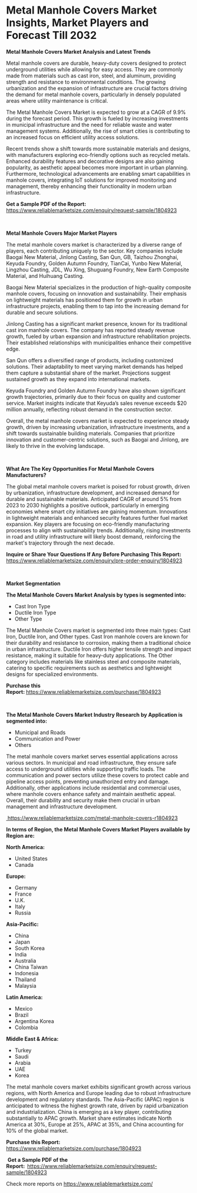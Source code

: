 <p><h1>Metal Manhole Covers Market Insights, Market Players and Forecast Till 2032</h1></p><p><strong>Metal Manhole Covers Market Analysis and Latest Trends</strong></p>
<p><p>Metal manhole covers are durable, heavy-duty covers designed to protect underground utilities while allowing for easy access. They are commonly made from materials such as cast iron, steel, and aluminum, providing strength and resistance to environmental conditions. The growing urbanization and the expansion of infrastructure are crucial factors driving the demand for metal manhole covers, particularly in densely populated areas where utility maintenance is critical.</p><p>The Metal Manhole Covers Market is expected to grow at a CAGR of 9.9% during the forecast period. This growth is fueled by increasing investments in municipal infrastructure and the need for reliable waste and water management systems. Additionally, the rise of smart cities is contributing to an increased focus on efficient utility access solutions.</p><p>Recent trends show a shift towards more sustainable materials and designs, with manufacturers exploring eco-friendly options such as recycled metals. Enhanced durability features and decorative designs are also gaining popularity, as aesthetic appeal becomes more important in urban planning. Furthermore, technological advancements are enabling smart capabilities in manhole covers, integrating IoT solutions for improved monitoring and management, thereby enhancing their functionality in modern urban infrastructure.</p></p>
<p><strong>Get a Sample PDF of the Report:&nbsp;</strong> <a href="https://www.reliablemarketsize.com/enquiry/request-sample/1804923?utm_campaign=2444&utm_medium=2&utm_source=Github&utm_content=ia&utm_term=02042025&utm_id=metal-manhole-covers">https://www.reliablemarketsize.com/enquiry/request-sample/1804923</a></p>
<p>&nbsp;</p>
<p><strong>Metal Manhole Covers Major Market Players</strong></p>
<p><p>The metal manhole covers market is characterized by a diverse range of players, each contributing uniquely to the sector. Key companies include Baogai New Material, Jinlong Casting, San Qun, GB, Taizhou Zhonghai, Keyuda Foundry, Golden Autumn Foundry, TianCai, Yunbo New Material, Lingzhou Casting, JDL, Wu Xing, Shuguang Foundry, New Earth Composite Material, and Huihuang Casting.</p><p>Baogai New Material specializes in the production of high-quality composite manhole covers, focusing on innovation and sustainability. Their emphasis on lightweight materials has positioned them for growth in urban infrastructure projects, enabling them to tap into the increasing demand for durable and secure solutions.</p><p>Jinlong Casting has a significant market presence, known for its traditional cast iron manhole covers. The company has reported steady revenue growth, fueled by urban expansion and infrastructure rehabilitation projects. Their established relationships with municipalities enhance their competitive edge.</p><p>San Qun offers a diversified range of products, including customized solutions. Their adaptability to meet varying market demands has helped them capture a substantial share of the market. Projections suggest sustained growth as they expand into international markets.</p><p>Keyuda Foundry and Golden Autumn Foundry have also shown significant growth trajectories, primarily due to their focus on quality and customer service. Market insights indicate that Keyuda’s sales revenue exceeds $20 million annually, reflecting robust demand in the construction sector.</p><p>Overall, the metal manhole covers market is expected to experience steady growth, driven by increasing urbanization, infrastructure investments, and a shift towards sustainable building materials. Companies that prioritize innovation and customer-centric solutions, such as Baogai and Jinlong, are likely to thrive in the evolving landscape.</p></p>
<p>&nbsp;</p>
<p><strong>What Are The Key Opportunities For Metal Manhole Covers Manufacturers?</strong></p>
<p><p>The global metal manhole covers market is poised for robust growth, driven by urbanization, infrastructure development, and increased demand for durable and sustainable materials. Anticipated CAGR of around 5% from 2023 to 2030 highlights a positive outlook, particularly in emerging economies where smart city initiatives are gaining momentum. Innovations in lightweight materials and enhanced security features further fuel market expansion. Key players are focusing on eco-friendly manufacturing processes to align with sustainability trends. Additionally, rising investments in road and utility infrastructure will likely boost demand, reinforcing the market's trajectory through the next decade.</p></p>
<p><strong>Inquire or Share Your Questions If Any Before Purchasing This Report:</strong> <a href="https://www.reliablemarketsize.com/enquiry/pre-order-enquiry/1804923?utm_campaign=2444&utm_medium=2&utm_source=Github&utm_content=ia&utm_term=02042025&utm_id=metal-manhole-covers">https://www.reliablemarketsize.com/enquiry/pre-order-enquiry/1804923</a></p>
<p>&nbsp;</p>
<p><strong>Market Segmentation</strong></p>
<p><strong>The Metal Manhole Covers Market Analysis by types is segmented into:</strong></p>
<p><ul><li>Cast Iron Type</li><li>Ductile Iron Type</li><li>Other Type</li></ul></p>
<p><p>The Metal Manhole Covers market is segmented into three main types: Cast Iron, Ductile Iron, and Other types. Cast Iron manhole covers are known for their durability and resistance to corrosion, making them a traditional choice in urban infrastructure. Ductile Iron offers higher tensile strength and impact resistance, making it suitable for heavy-duty applications. The Other category includes materials like stainless steel and composite materials, catering to specific requirements such as aesthetics and lightweight designs for specialized environments.</p></p>
<p><strong>Purchase this Report:&nbsp;</strong><a href="https://www.reliablemarketsize.com/purchase/1804923?utm_campaign=2444&utm_medium=2&utm_source=Github&utm_content=ia&utm_term=02042025&utm_id=metal-manhole-covers">https://www.reliablemarketsize.com/purchase/1804923</a></p>
<p>&nbsp;</p>
<p><strong>The Metal Manhole Covers Market Industry Research by Application is segmented into:</strong></p>
<p><ul><li>Municipal and Roads</li><li>Communication and Power</li><li>Others</li></ul></p>
<p><p>The metal manhole covers market serves essential applications across various sectors. In municipal and road infrastructure, they ensure safe access to underground utilities while supporting traffic loads. The communication and power sectors utilize these covers to protect cable and pipeline access points, preventing unauthorized entry and damage. Additionally, other applications include residential and commercial uses, where manhole covers enhance safety and maintain aesthetic appeal. Overall, their durability and security make them crucial in urban management and infrastructure development.</p></p>
<p><a href="https://www.reliablemarketsize.com/metal-manhole-covers-r1804923?utm_campaign=2444&utm_medium=2&utm_source=Github&utm_content=ia&utm_term=02042025&utm_id=metal-manhole-covers">&nbsp;https://www.reliablemarketsize.com/metal-manhole-covers-r1804923</a></p>
<p><strong>In terms of Region, the Metal Manhole Covers Market Players available by Region are:</strong></p>
<p>
    <p> <strong> North America: </strong>
        <ul>
            <li>United States</li>
            <li>Canada</li>
        </ul>
        </p> 
    <p> <strong> Europe: </strong>
        <ul>
            <li>Germany</li>
            <li>France</li>
            <li>U.K.</li>
            <li>Italy</li>
            <li>Russia</li>
        </ul>
        </p> 
    <p> <strong> Asia-Pacific: </strong>
        <ul>
            <li>China</li>
            <li>Japan</li>
            <li>South Korea</li>
            <li>India</li>
            <li>Australia</li>
            <li>China Taiwan</li>
            <li>Indonesia</li>
            <li>Thailand</li>
            <li>Malaysia</li>
        </ul>
        </p> 
    <p> <strong> Latin America: </strong>
        <ul>
            <li>Mexico</li>
            <li>Brazil</li>
            <li>Argentina Korea</li>
            <li>Colombia</li>
        </ul>
        </p> 
    <p> <strong> Middle East & Africa: </strong>
        <ul>
            <li>Turkey</li>
            <li>Saudi</li>
            <li>Arabia</li>
            <li>UAE</li>
            <li>Korea</li>
        </ul>
    </p>
    </p>
<p><p>The metal manhole covers market exhibits significant growth across various regions, with North America and Europe leading due to robust infrastructure development and regulatory standards. The Asia-Pacific (APAC) region is anticipated to witness the highest growth rate, driven by rapid urbanization and industrialization. China is emerging as a key player, contributing substantially to APAC growth. Market share estimates indicate North America at 30%, Europe at 25%, APAC at 35%, and China accounting for 10% of the global market.</p></p>
<p><strong>Purchase this Report: </strong><a href="https://www.reliablemarketsize.com/purchase/1804923?utm_campaign=2444&utm_medium=2&utm_source=Github&utm_content=ia&utm_term=02042025&utm_id=metal-manhole-covers">https://www.reliablemarketsize.com/purchase/1804923</a></p>
<p>&nbsp;<strong>Get a Sample PDF of the Report:&nbsp;&nbsp;</strong><a href="https://www.reliablemarketsize.com/enquiry/request-sample/1804923?utm_campaign=2444&utm_medium=2&utm_source=Github&utm_content=ia&utm_term=02042025&utm_id=metal-manhole-covers">https://www.reliablemarketsize.com/enquiry/request-sample/1804923</a></p>
<p><strong></strong></p>
<p>Check more reports on <a href="https://www.reliablemarketsize.com/?utm_campaign=2444&utm_medium=2&utm_source=Github&utm_content=ia&utm_term=02042025&utm_id=metal-manhole-covers">https://www.reliablemarketsize.com/</a></p>
